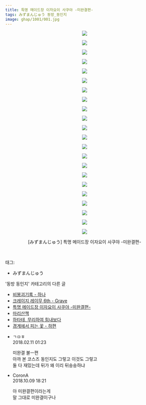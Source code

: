 ```yaml
---
title: 특명 메이드장 이자요이 사쿠야 -미완결편-
tags: みずまんじゅう 동방_동인지
image: ghap/1001/001.jpg
---
```

<div class="article">
<p style="text-align: center; clear: none; float: none;"><img src="{{ site.nasurl }}/ghap/1001/001.jpg"/></p>
<p style="text-align: center; clear: none; float: none;"><img src="{{ site.nasurl }}/ghap/1001/002.jpg"/></p>
<p style="text-align: center; clear: none; float: none;"><img src="{{ site.nasurl }}/ghap/1001/003.jpg"/></p>
<p style="text-align: center; clear: none; float: none;"><img src="{{ site.nasurl }}/ghap/1001/004.jpg"/></p>
<p style="text-align: center; clear: none; float: none;"><img src="{{ site.nasurl }}/ghap/1001/005.jpg"/></p>
<p style="text-align: center; clear: none; float: none;"><img src="{{ site.nasurl }}/ghap/1001/006.jpg"/></p>
<p style="text-align: center; clear: none; float: none;"><img src="{{ site.nasurl }}/ghap/1001/007.jpg"/></p>
<p style="text-align: center; clear: none; float: none;"><img src="{{ site.nasurl }}/ghap/1001/008.jpg"/></p>
<p style="text-align: center; clear: none; float: none;"><img src="{{ site.nasurl }}/ghap/1001/009.jpg"/></p>
<p style="text-align: center; clear: none; float: none;"><img src="{{ site.nasurl }}/ghap/1001/010.jpg"/></p>
<p style="text-align: center; clear: none; float: none;"><img src="{{ site.nasurl }}/ghap/1001/011.jpg"/></p>
<p style="text-align: center; clear: none; float: none;"><img src="{{ site.nasurl }}/ghap/1001/012.jpg"/></p>
<p style="text-align: center; clear: none; float: none;"><img src="{{ site.nasurl }}/ghap/1001/013.jpg"/></p>
<p style="text-align: center; clear: none; float: none;"><img src="{{ site.nasurl }}/ghap/1001/014.jpg"/></p>
<p style="text-align: center; clear: none; float: none;"><img src="{{ site.nasurl }}/ghap/1001/015.jpg"/></p>
<p style="text-align: center; clear: none; float: none;"><img src="{{ site.nasurl }}/ghap/1001/016.jpg"/></p>
<p style="text-align: center; clear: none; float: none;"><img src="{{ site.nasurl }}/ghap/1001/017.jpg"/></p>
<p style="text-align: center; clear: none; float: none;"><img src="{{ site.nasurl }}/ghap/1001/018.jpg"/></p>
<p style="text-align: center; clear: none; float: none;"><img src="{{ site.nasurl }}/ghap/1001/019.jpg"/></p>
<p style="text-align: center; clear: none; float: none;"><img src="{{ site.nasurl }}/ghap/1001/020.jpg"/></p>
<p style="text-align: center; clear: none; float: none;"><img src="{{ site.nasurl }}/ghap/1001/021.jpg"/></p>
<p style="text-align: center; clear: none; float: none;"><img src="{{ site.nasurl }}/ghap/1001/022.jpg"/></p>
<p style="text-align: center; clear: none; float: none;">[みずまんじゅう] 특명 메이드장 이자요이 사쿠야 -미완결편-</p>
<p><br/></p>
</div><div class="tagTrail">
<p>태그: </p>
<ul>
<li>みずまんじゅう</li>
</ul>
</div><div class="another">
<p>'동방 동인지' 카테고리의 다른 글</p>
<ul>
<li><a href="/2016-07-22-ghap_1003">비봉괴기록 - 하나</a></li>
<li><a href="/2016-07-21-ghap_1002">크레이지 레이무 6th - Grave</a></li>
<li><a href="/2016-07-21-ghap_1001">특명 메이드장 이자요이 사쿠야 -미완결편-</a></li>
<li><a href="/2016-07-21-ghap_1000">마리산책</a></li>
<li><a href="/2016-07-21-ghap_999">하타테, 무리하여 힘내보다</a></li>
<li><a href="/2016-07-21-ghap_998">경계에서 피는 꽃 - 하편</a></li>
</ul>
</div><div class="cb_module cb_fluid">
<div class="cb_wrt cb_profile">
<div class="comment">
<ul>
<li class="cb_thumb_off" id="comment15197062">
<div class="cb_comment_area">
<div class="cb_info_area">
<div class="cb_section">
<span class="cb_nick_name">ㄱㅁㅎ</span>
</div>
<div class="cb_section">
<span class="cb_date">2018.02.11 01:23 </span>
</div>
</div>
<div class="cb_dsc_comment">
<p class="cb_dsc">
											미완결 불ㅡ편<br/>
아까 본 코스즈 동인지도 그렇고 이것도 그렇고<br/>
둘 다 재밌는데 뒤가 왜 이리 뒤숭숭하냐
										</p>
</div>
</div></li>
<li class="cb_thumb_off" id="comment15350015">
<div class="cb_comment_area">
<div class="cb_info_area">
<div class="cb_section">
<span class="cb_nick_name">CoronA</span>
</div>
<div class="cb_section">
<span class="cb_date">2018.10.09 18:21 </span>
</div>
</div>
<div class="cb_dsc_comment">
<p class="cb_dsc">
											아 미완결편이라는게<br/>
말 그대로 미완결이구나
										</p>
</div>
</div></li>
</ul>
</div>
</div><!-- commentList close -->
</div>